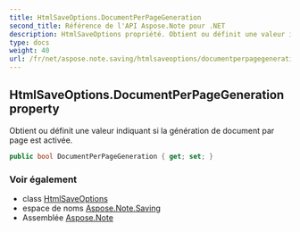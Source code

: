 ```yaml
---
title: HtmlSaveOptions.DocumentPerPageGeneration
second_title: Référence de l'API Aspose.Note pour .NET
description: HtmlSaveOptions propriété. Obtient ou définit une valeur indiquant si la génération de document par page est activée.
type: docs
weight: 40
url: /fr/net/aspose.note.saving/htmlsaveoptions/documentperpagegeneration/
---
```

## HtmlSaveOptions.DocumentPerPageGeneration property

Obtient ou définit une valeur indiquant si la génération de document par page est activée.

```csharp
public bool DocumentPerPageGeneration { get; set; }
```

### Voir également

* class [HtmlSaveOptions](../)
* espace de noms [Aspose.Note.Saving](../../htmlsaveoptions/)
* Assemblée [Aspose.Note](../../../)


